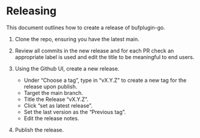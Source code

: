 # Releasing

This document outlines how to create a release of bufplugin-go.

1. Clone the repo, ensuring you have the latest main.

2. Review all commits in the new release and for each PR check an appropriate label is used and edit
   the title to be meaningful to end users.

3. Using the Github UI, create a new release.

   - Under “Choose a tag”, type in “vX.Y.Z” to create a new tag for the release upon publish.
   - Target the main branch.
   - Title the Release “vX.Y.Z”.
   - Click “set as latest release”.
   - Set the last version as the “Previous tag”.
   - Edit the release notes.

4. Publish the release.
